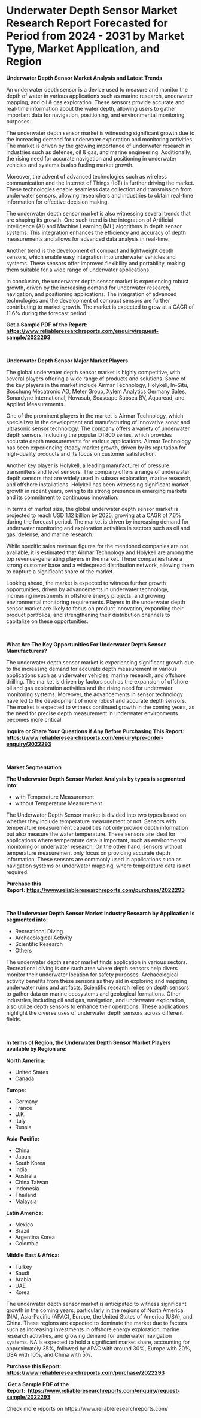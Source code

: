 <p><h1>Underwater Depth Sensor Market Research Report Forecasted for Period from 2024 -  2031 by Market Type, Market Application, and Region</h1></p><p><strong>Underwater Depth Sensor Market Analysis and Latest Trends</strong></p>
<p><p>An underwater depth sensor is a device used to measure and monitor the depth of water in various applications such as marine research, underwater mapping, and oil & gas exploration. These sensors provide accurate and real-time information about the water depth, allowing users to gather important data for navigation, positioning, and environmental monitoring purposes.</p><p>The underwater depth sensor market is witnessing significant growth due to the increasing demand for underwater exploration and monitoring activities. The market is driven by the growing importance of underwater research in industries such as defense, oil & gas, and marine engineering. Additionally, the rising need for accurate navigation and positioning in underwater vehicles and systems is also fueling market growth.</p><p>Moreover, the advent of advanced technologies such as wireless communication and the Internet of Things (IoT) is further driving the market. These technologies enable seamless data collection and transmission from underwater sensors, allowing researchers and industries to obtain real-time information for effective decision making.</p><p>The underwater depth sensor market is also witnessing several trends that are shaping its growth. One such trend is the integration of Artificial Intelligence (AI) and Machine Learning (ML) algorithms in depth sensor systems. This integration enhances the efficiency and accuracy of depth measurements and allows for advanced data analysis in real-time.</p><p>Another trend is the development of compact and lightweight depth sensors, which enable easy integration into underwater vehicles and systems. These sensors offer improved flexibility and portability, making them suitable for a wide range of underwater applications.</p><p>In conclusion, the underwater depth sensor market is experiencing robust growth, driven by the increasing demand for underwater research, navigation, and positioning applications. The integration of advanced technologies and the development of compact sensors are further contributing to market growth. The market is expected to grow at a CAGR of 11.6% during the forecast period.</p></p>
<p><strong>Get a Sample PDF of the Report:&nbsp; <a href="https://www.reliableresearchreports.com/enquiry/request-sample/2022293">https://www.reliableresearchreports.com/enquiry/request-sample/2022293</a></strong></p>
<p>&nbsp;</p>
<p><strong>Underwater Depth Sensor Major Market Players</strong></p>
<p><p>The global underwater depth sensor market is highly competitive, with several players offering a wide range of products and solutions. Some of the key players in the market include Airmar Technology, Holykell, In-Situ, Boschung Mecatronic AG, Meter Group, Xylem Analytics Germany Sales, Sonardyne International, Novasub, Seascape Subsea BV, Aquaread, and Applied Measurements.</p><p>One of the prominent players in the market is Airmar Technology, which specializes in the development and manufacturing of innovative sonar and ultrasonic sensor technology. The company offers a variety of underwater depth sensors, including the popular DT800 series, which provides accurate depth measurements for various applications. Airmar Technology has been experiencing steady market growth, driven by its reputation for high-quality products and its focus on customer satisfaction.</p><p>Another key player is Holykell, a leading manufacturer of pressure transmitters and level sensors. The company offers a range of underwater depth sensors that are widely used in subsea exploration, marine research, and offshore installations. Holykell has been witnessing significant market growth in recent years, owing to its strong presence in emerging markets and its commitment to continuous innovation.</p><p>In terms of market size, the global underwater depth sensor market is projected to reach USD 1.12 billion by 2025, growing at a CAGR of 7.6% during the forecast period. The market is driven by increasing demand for underwater monitoring and exploration activities in sectors such as oil and gas, defense, and marine research.</p><p>While specific sales revenue figures for the mentioned companies are not available, it is estimated that Airmar Technology and Holykell are among the top revenue-generating players in the market. These companies have a strong customer base and a widespread distribution network, allowing them to capture a significant share of the market.</p><p>Looking ahead, the market is expected to witness further growth opportunities, driven by advancements in underwater technology, increasing investments in offshore energy projects, and growing environmental monitoring requirements. Players in the underwater depth sensor market are likely to focus on product innovation, expanding their product portfolios, and strengthening their distribution channels to capitalize on these opportunities.</p></p>
<p>&nbsp;</p>
<p><strong>What Are The Key Opportunities For Underwater Depth Sensor Manufacturers?</strong></p>
<p><p>The underwater depth sensor market is experiencing significant growth due to the increasing demand for accurate depth measurement in various applications such as underwater vehicles, marine research, and offshore drilling. The market is driven by factors such as the expansion of offshore oil and gas exploration activities and the rising need for underwater monitoring systems. Moreover, the advancements in sensor technology have led to the development of more robust and accurate depth sensors. The market is expected to witness continued growth in the coming years, as the need for precise depth measurement in underwater environments becomes more critical.</p></p>
<p><strong>Inquire or Share Your Questions If Any Before Purchasing This Report: <a href="https://www.reliableresearchreports.com/enquiry/pre-order-enquiry/2022293">https://www.reliableresearchreports.com/enquiry/pre-order-enquiry/2022293</a></strong></p>
<p>&nbsp;</p>
<p><strong>Market Segmentation</strong></p>
<p><strong>The Underwater Depth Sensor Market Analysis by types is segmented into:</strong></p>
<p><ul><li>with Temperature Measurement</li><li>without Temperature Measurement</li></ul></p>
<p><p>The Underwater Depth Sensor market is divided into two types based on whether they include temperature measurement or not. Sensors with temperature measurement capabilities not only provide depth information but also measure the water temperature. These sensors are ideal for applications where temperature data is important, such as environmental monitoring or underwater research. On the other hand, sensors without temperature measurement only focus on providing accurate depth information. These sensors are commonly used in applications such as navigation systems or underwater mapping, where temperature data is not required.</p></p>
<p><strong>Purchase this Report:&nbsp;<a href="https://www.reliableresearchreports.com/purchase/2022293">https://www.reliableresearchreports.com/purchase/2022293</a></strong></p>
<p>&nbsp;</p>
<p><strong>The Underwater Depth Sensor Market Industry Research by Application is segmented into:</strong></p>
<p><ul><li>Recreational Diving</li><li>Archaeological Activity</li><li>Scientific Research</li><li>Others</li></ul></p>
<p><p>The underwater depth sensor market finds application in various sectors. Recreational diving is one such area where depth sensors help divers monitor their underwater location for safety purposes. Archaeological activity benefits from these sensors as they aid in exploring and mapping underwater ruins and artifacts. Scientific research relies on depth sensors to gather data on marine ecosystems and geological formations. Other industries, including oil and gas, navigation, and underwater exploration, also utilize depth sensors to enhance their operations. These applications highlight the diverse uses of underwater depth sensors across different fields.</p></p>
<p>&nbsp;</p>
<p><strong>In terms of Region, the Underwater Depth Sensor Market Players available by Region are:</strong></p>
<p>
    <p> <strong> North America: </strong>
        <ul>
            <li>United States</li>
            <li>Canada</li>
        </ul>
        </p> 
    <p> <strong> Europe: </strong>
        <ul>
            <li>Germany</li>
            <li>France</li>
            <li>U.K.</li>
            <li>Italy</li>
            <li>Russia</li>
        </ul>
        </p> 
    <p> <strong> Asia-Pacific: </strong>
        <ul>
            <li>China</li>
            <li>Japan</li>
            <li>South Korea</li>
            <li>India</li>
            <li>Australia</li>
            <li>China Taiwan</li>
            <li>Indonesia</li>
            <li>Thailand</li>
            <li>Malaysia</li>
        </ul>
        </p> 
    <p> <strong> Latin America: </strong>
        <ul>
            <li>Mexico</li>
            <li>Brazil</li>
            <li>Argentina Korea</li>
            <li>Colombia</li>
        </ul>
        </p> 
    <p> <strong> Middle East & Africa: </strong>
        <ul>
            <li>Turkey</li>
            <li>Saudi</li>
            <li>Arabia</li>
            <li>UAE</li>
            <li>Korea</li>
        </ul>
    </p>
    </p>
<p><p>The underwater depth sensor market is anticipated to witness significant growth in the coming years, particularly in the regions of North America (NA), Asia-Pacific (APAC), Europe, the United States of America (USA), and China. These regions are expected to dominate the market due to factors such as increasing investments in offshore energy exploration, marine research activities, and growing demand for underwater navigation systems. NA is expected to hold a significant market share, accounting for approximately 35%, followed by APAC with around 30%, Europe with 20%, USA with 10%, and China with 5%.</p></p>
<p><strong>Purchase this Report: <a href="https://www.reliableresearchreports.com/purchase/2022293">https://www.reliableresearchreports.com/purchase/2022293</a></strong></p>
<p>&nbsp;<strong>Get a Sample PDF of the Report:&nbsp;&nbsp;<a href="https://www.reliableresearchreports.com/enquiry/request-sample/2022293">https://www.reliableresearchreports.com/enquiry/request-sample/2022293</a></strong></p>
<p><strong></strong></p>
<p>Check more reports on https://www.reliableresearchreports.com/</p>